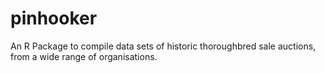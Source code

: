 # pinhooker
An R Package to compile data sets of historic thoroughbred sale auctions, from a wide range of organisations.
